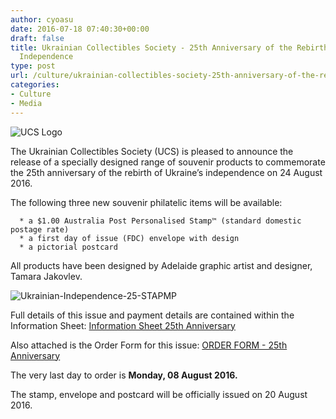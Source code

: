 ```yaml
---
author: cyoasu
date: 2016-07-18 07:40:30+00:00
draft: false
title: Ukrainian Collectibles Society - 25th Anniversary of the Rebirth of Ukrainian
  Independence
type: post
url: /culture/ukrainian-collectibles-society-25th-anniversary-of-the-rebirth-of-ukrainian-independence/
categories:
- Culture
- Media
---
```


![UCS Logo](http://www.ozeukes.com/wp-content/uploads/2014/12/UCS_logo.png)

The Ukrainian Collectibles Society (UCS) is pleased to announce the release of a specially designed range of souvenir products to commemorate the 25th anniversary of the rebirth of Ukraine’s independence on 24 August 2016.

The following three new souvenir philatelic items will be available:



 	  * a $1.00 Australia Post Personalised Stamp™ (standard domestic postage rate)
 	  * a first day of issue (FDC) envelope with design
 	  * a pictorial postcard

All products have been designed by Adelaide graphic artist and designer, Tamara Jakovlev.

![Ukrainian-Independence-25-STAPMP](http://www.ozeukes.com/wp-content/uploads/2016/07/Ukrainian-Independence-25-STAPMP.jpg)


Full details of this issue and payment details are contained within the Information Sheet: [Information Sheet 25th Anniversary](http://www.ozeukes.com/wp-content/uploads/2016/07/Information-Sheet-25th-Anniversary.pdf)

Also attached is the Order Form for this issue: [ORDER FORM - 25th Anniversary](http://www.ozeukes.com/wp-content/uploads/2016/07/ORDER-FORM-25th-Anniversary.doc)

The very last day to order is **Monday, 08 August 2016.**

The stamp, envelope and postcard will be officially issued on 20 August 2016.
